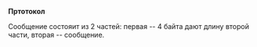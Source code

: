 **Пртотокол**

Сообщение состояит из 2 частей: первая -- 4 байта дают длину второй части, вторая -- сообщение.
